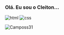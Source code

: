 ### Olá. Eu sou o Cleiton...




![html](https://img.shields.io/badge/HTML-239120?style=for-the-badge&logo=html5&logoColor=white) ![css](https://img.shields.io/badge/CSS-239120?&style=for-the-badge&logo=css3&logoColor=white) 

![Camposs31](https://github-readme-stats.vercel.app/api?username=Camposs&show_icons=true&theme=onedark)

